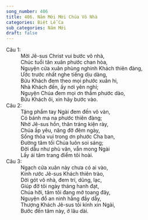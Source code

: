 ```yaml
---
song_number: 406
title: 406. Năm Mới Mời Chúa Vô Nhà
categories: Biệt Lễ Ca
sub_categories: Năm Mới
draft: false
---
```

<dl><dt>Câu 1:</dt><dd data-verse="1">Mời Jê-sus Christ vui bước vô nhà, <br/>Chúc tuổi tân xuân phước chan hòa, <br/>Nguyện cửa xuân phùng nghinh Khách thiên đàng, <br/>Ước trước nhất nghe tiếng dịu dàng, <br/>Bửu Khách đem theo mọi phước xuân hi, <br/>Nhà Khách đến, ấy nơi yên nghỉ; <br/>Nguyện Chúa đem mọi ơn thắm phước dào, <br/>Bửu Khách ôi, xin hãy bước vào. </dd><dt>Câu 2:</dt><dd data-verse="2">Tặng phẩm tay Ngài đem đến vô vàn, <br/>Có bánh ma na phước thiên đàng; <br/>Nhờ Jê-sus hồn, thân tráng kiện rày, <br/>Chúa ấp yêu, nâng đỡ đêm ngày, <br/>Sống thỏa vui trong ơn phước Cha ban, <br/>Đường tăm tối Chúa luôn soi sáng; <br/>Đời dẫu như phù vân, vẫn mong Ngài <br/>Lấy ái tâm trang điểm tôi hoài. </dd><dt>Câu 3:</dt><dd data-verse="3">Ngạch cửa xuân này chưa có ai vào, <br/>Kính rước Jê-sus Khách thiên trào, <br/>Dời gót vô nhà, đem trí, dũng, lạc, <br/>Giúp đỡ tôi ngày tháng hanh đạt, <br/>Chúa hỡi, tâm tôi đang mở toang đây, <br/>Nguyện đổ an ninh hằng đầy dẫy, <br/>Thượng Khách Jê-sus tôi kính xin Ngài, <br/>Bước đến tâm này, ở lâu dài. </dd></dl>
